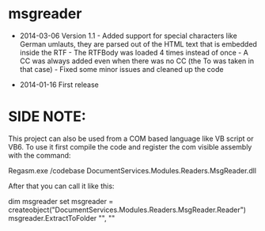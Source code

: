 msgreader
=========

- 2014-03-06 Version 1.1
      -  Added support for special characters like German umlauts, they are parsed out of the HTML text that is                 embedded inside the RTF
      -  The RTFBody was loaded 4 times instead of once
      -  A CC was always added even when there was no CC (the To was taken in that case)
      -  Fixed some minor issues and cleaned up the code 
      
- 2014-01-16 First release


SIDE NOTE:
==========

This project can also be used from a COM based language like VB script or VB6.
To use it first compile the code and register the com visible assembly with the command:

Regasm.exe /codebase DocumentServices.Modules.Readers.MsgReader.dll

After that you can call it like this:

dim msgreader
set msgreader = createobject("DocumentServices.Modules.Readers.MsgReader.Reader")
msgreader.ExtractToFolder "<some input msg file>", "<some output folder>"
